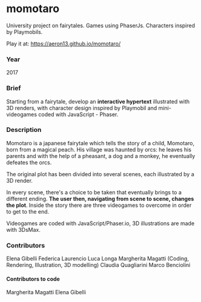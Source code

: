# momotaro
University project on fairytales. Games using PhaserJs. Characters inspired by Playmobils.

Play it at: https://aeron13.github.io/momotaro/

### Year
2017

### Brief
Starting from a fairytale, develop an **interactive hypertext** illustrated with 3D renders, with character design inspired by Playmobil and mini-videogames coded with JavaScript - Phaser.

### Description
Momotaro is a japanese fairytale which tells the story of a child, Momotaro, born from a magical peach. His village was haunted by orcs: he leaves his parents and with the help of a pheasant, a dog and a monkey, he eventually defeates the orcs.

The original plot has been divided into several scenes, each illustrated by a 3D render.

In every scene, there's a choice to be taken that eventually brings to a different ending. **The user then, navigating from scene to scene, changes the plot**. Inside the story there are three videogames to overcome in order to get to the end.

Videogames are coded with JavaScript/Phaser.io, 3D illustrations are made with 3DsMax.

### Contributors
Elena Gibelli
Federica Laurencio
Luca Longa
Margherita Magatti (Coding, Rendering, Illustration, 3D modelling)
Claudia Quagliarini
Marco Benciolini

#### Contributors to code
Margherita Magatti
Elena Gibelli
